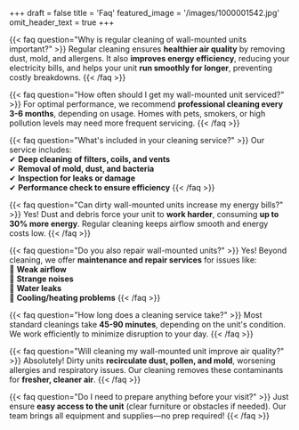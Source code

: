 +++
draft = false
title = 'Faq'
featured_image = '/images/1000001542.jpg'
omit_header_text = true
+++

{{< faq question="Why is regular cleaning of wall-mounted units important?" >}}
Regular cleaning ensures **healthier air quality** by removing dust, mold, and allergens. It also **improves energy efficiency**, reducing your electricity bills, and helps your unit **run smoothly for longer**, preventing costly breakdowns.
{{< /faq >}}

{{< faq question="How often should I get my wall-mounted unit serviced?" >}}
For optimal performance, we recommend **professional cleaning every 3-6 months**, depending on usage. Homes with pets, smokers, or high pollution levels may need more frequent servicing.
{{< /faq >}}

{{< faq question="What's included in your cleaning service?" >}}
Our service includes:  
✔ **Deep cleaning of filters, coils, and vents**  
✔ **Removal of mold, dust, and bacteria**  
✔ **Inspection for leaks or damage**  
✔ **Performance check to ensure efficiency**
{{< /faq >}}

{{< faq question="Can dirty wall-mounted units increase my energy bills?" >}}
Yes! Dust and debris force your unit to **work harder**, consuming **up to 30% more energy**. Regular cleaning keeps airflow smooth and energy costs low.
{{< /faq >}}

{{< faq question="Do you also repair wall-mounted units?" >}}
Yes! Beyond cleaning, we offer **maintenance and repair services** for issues like:  
🔧 **Weak airflow**  
🔧 **Strange noises**  
🔧 **Water leaks**  
🔧 **Cooling/heating problems**
{{< /faq >}}

{{< faq question="How long does a cleaning service take?" >}}
Most standard cleanings take **45-90 minutes**, depending on the unit's condition. We work efficiently to minimize disruption to your day.
{{< /faq >}}

{{< faq question="Will cleaning my wall-mounted unit improve air quality?" >}}
Absolutely! Dirty units **recirculate dust, pollen, and mold**, worsening allergies and respiratory issues. Our cleaning removes these contaminants for **fresher, cleaner air**.
{{< /faq >}}

{{< faq question="Do I need to prepare anything before your visit?" >}}
Just ensure **easy access to the unit** (clear furniture or obstacles if needed). Our team brings all equipment and supplies—no prep required!
{{< /faq >}}